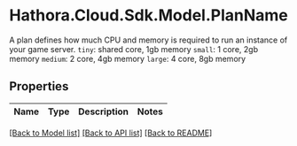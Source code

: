 # Hathora.Cloud.Sdk.Model.PlanName
A plan defines how much CPU and memory is required to run an instance of your game server.  `tiny`: shared core, 1gb memory  `small`: 1 core, 2gb memory  `medium`: 2 core, 4gb memory  `large`: 4 core, 8gb memory

## Properties

Name | Type | Description | Notes
------------ | ------------- | ------------- | -------------

[[Back to Model list]](../README.md#documentation-for-models) [[Back to API list]](../README.md#documentation-for-api-endpoints) [[Back to README]](../README.md)

